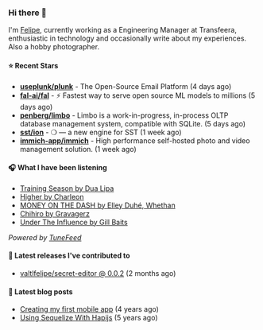 ### Hi there 👋

I'm [Felipe](https://felipevm.com), currently working as a Engineering Manager at Transfeera, enthusiastic in technology and occasionally write about my experiences. Also a hobby photographer.

#### ⭐ Recent Stars
- **[useplunk/plunk](https://github.com/useplunk/plunk)** - The Open-Source Email Platform (4 days ago)
- **[fal-ai/fal](https://github.com/fal-ai/fal)** - ⚡ Fastest way to serve open source ML models to millions (5 days ago)
- **[penberg/limbo](https://github.com/penberg/limbo)** - Limbo is a work-in-progress, in-process OLTP database management system, compatible with SQLite. (5 days ago)
- **[sst/ion](https://github.com/sst/ion)** - ❍ — a new engine for SST (1 week ago)
- **[immich-app/immich](https://github.com/immich-app/immich)** - High performance self-hosted photo and video management solution. (1 week ago)

#### 🎧 What I have been listening
- [Training Season by Dua Lipa](https://open.spotify.com/track/5b5cPscqVEMChvDqscVw26)
- [Higher by Charleon](https://open.spotify.com/track/3e6rRgKM6WPyi20BoRzpSi)
- [MONEY ON THE DASH by Elley Duhé, Whethan](https://open.spotify.com/track/1p0jBDjxORjYNJyAphBRpE)
- [Chihiro by Gravagerz](https://open.spotify.com/track/1antlMwNpOAXeUcIAx8FPB)
- [Under The Influence by Gill Baits](https://open.spotify.com/track/50b7ZSJhtDYxiKGWVa3QbJ)

_Powered by [TuneFeed](https://tunefeed.app?ref=valtlfelipe-gh-profile)_ 

#### 🚀 Latest releases I've contributed to


- [valtlfelipe/secret-editor @ 0.0.2](https://github.com/valtlfelipe/secret-editor/releases/tag/0.0.2) (2 months ago)

#### 📄 Latest blog posts
- [Creating my first mobile app](https://felipevm.com/posts/creating-my-first-mobile-app/) (4 years ago)
- [Using Sequelize With Hapijs](https://felipevm.com/posts/using-sequelize-with-hapijs/) (5 years ago)
